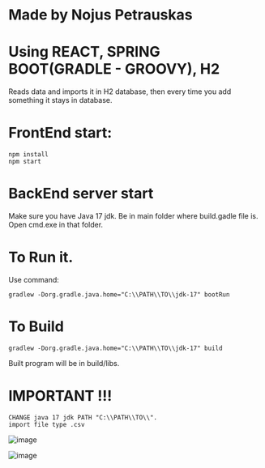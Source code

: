 
# Made by Nojus Petrauskas
# Using REACT, SPRING BOOT(GRADLE - GROOVY), H2
Reads data and imports it in H2 database, then every time you add something it stays in database.

# FrontEnd start:
```
npm install
npm start
```

# BackEnd server start

Make sure you have Java 17 jdk.
Be in main folder where build.gadle file is.
Open cmd.exe in that folder.

# To Run it.

Use command:
```
gradlew -Dorg.gradle.java.home="C:\\PATH\\TO\\jdk-17" bootRun
```

# To Build
```
gradlew -Dorg.gradle.java.home="C:\\PATH\\TO\\jdk-17" build
```
 Built program will be in build/libs.

# IMPORTANT !!!
```
CHANGE java 17 jdk PATH "C:\\PATH\\TO\\".
import file type .csv
```
![image](https://user-images.githubusercontent.com/46402646/213421780-39cfe62f-1be0-4b25-96ab-e3c9395ff7d2.png)


![image](https://user-images.githubusercontent.com/46402646/213419337-488b6eb8-7439-4784-99b5-0ca12af26ba2.png)
